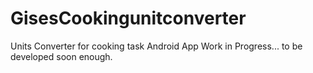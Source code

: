 # GisesCookingunitconverter
Units Converter for cooking task Android App
Work in Progress... to be developed soon enough.
